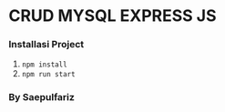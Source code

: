 # CRUD MYSQL EXPRESS JS

### Installasi Project

1. `npm install`
2. `npm run start`

### By Saepulfariz
